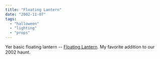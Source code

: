 ```yaml
---
title: "Floating Lantern"
date: "2002-11-07"
tags: 
  - "halloween"
  - "lighting"
  - "props"
---
```


Yer basic floating lantern -- [Floating Lantern](http://members.accesstoledo.com/kkrazykkaren/Floating/Lantern.html). My favorite addition to our 2002 haunt.
